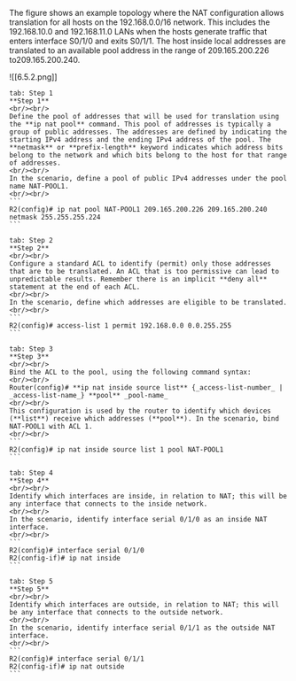 The figure shows an example topology where the NAT configuration allows translation for all hosts on the 192.168.0.0/16 network. This includes the 192.168.10.0 and 192.168.11.0 LANs when the hosts generate traffic that enters interface S0/1/0 and exits S0/1/1. The host inside local addresses are translated to an available pool address in the range of 209.165.200.226 to209.165.200.240.

![[6.5.2.png]]

````tabs
tab: Step 1
**Step 1**
<br/><br/>
Define the pool of addresses that will be used for translation using the **ip nat pool** command. This pool of addresses is typically a group of public addresses. The addresses are defined by indicating the starting IPv4 address and the ending IPv4 address of the pool. The **netmask** or **prefix-length** keyword indicates which address bits belong to the network and which bits belong to the host for that range of addresses.
<br/><br/>
In the scenario, define a pool of public IPv4 addresses under the pool name NAT-POOL1.
<br/><br/>
```
R2(config)# ip nat pool NAT-POOL1 209.165.200.226 209.165.200.240 netmask 255.255.255.224
```

tab: Step 2
**Step 2**
<br/><br/>
Configure a standard ACL to identify (permit) only those addresses that are to be translated. An ACL that is too permissive can lead to unpredictable results. Remember there is an implicit **deny all** statement at the end of each ACL.
<br/><br/>
In the scenario, define which addresses are eligible to be translated.
<br/><br/>
```
R2(config)# access-list 1 permit 192.168.0.0 0.0.255.255
```

tab: Step 3
**Step 3**
<br/><br/>
Bind the ACL to the pool, using the following command syntax:
<br/><br/>
Router(config)# **ip nat inside source list** {_access-list-number_ | _access-list-name_} **pool** _pool-name_
<br/><br/>
This configuration is used by the router to identify which devices (**list**) receive which addresses (**pool**). In the scenario, bind NAT-POOL1 with ACL 1.
<br/><br/>
```
R2(config)# ip nat inside source list 1 pool NAT-POOL1
```

tab: Step 4
**Step 4**
<br/><br/>
Identify which interfaces are inside, in relation to NAT; this will be any interface that connects to the inside network.
<br/><br/>
In the scenario, identify interface serial 0/1/0 as an inside NAT interface.
<br/><br/>
```
R2(config)# interface serial 0/1/0
R2(config-if)# ip nat inside
```

tab: Step 5
**Step 5**
<br/><br/>
Identify which interfaces are outside, in relation to NAT; this will be any interface that connects to the outside network.
<br/><br/>
In the scenario, identify interface serial 0/1/1 as the outside NAT interface.
<br/><br/>
```
R2(config)# interface serial 0/1/1
R2(config-if)# ip nat outside
```
````
